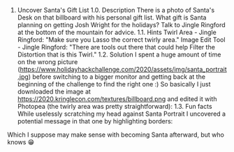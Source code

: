 1. Uncover Santa's Gift List
1.0. Description
There is a photo of Santa's Desk on that billboard with his personal gift list. What gift is Santa planning on getting Josh Wright for the holidays? Talk to Jingle Ringford at the bottom of the mountain for advice.
1.1. Hints
Twirl Area - Jingle Ringford: "Make sure you Lasso the correct twirly area."
Image Edit Tool - Jingle Ringford: "There are tools out there that could help Filter the Distortion that is this Twirl."
1.2. Solution
I spent a huge amount of time on the wrong picture (https://www.holidayhackchallenge.com/2020/assets/img/santa_portrait.jpg) before switching to a bigger monitor and getting back at the beginning of the challenge to find the right one :)
So basically I just downloaded the image at https://2020.kringlecon.com/textures/billboard.png and edited it with Photopea (the twirly area was pretty straightforward):
1.3. Fun facts
While uselessly scratching my head against Santa Portrait I uncovered a potential message in that one by highlighting borders:

Which I suppose may make sense with becoming Santa afterward, but who knows 😁
